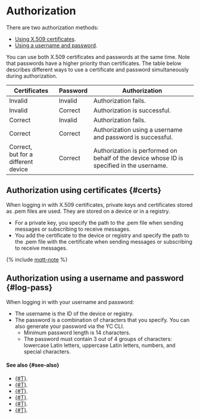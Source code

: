 # Authorization

There are two authorization methods:

* [Using X.509 certificates](#certs).
* [Using a username and password](#log-pass).

You can use both X.509 certificates and passwords at the same time. Note that passwords have a higher priority than certificates. The table below describes different ways to use a certificate and password simultaneously during authorization.

| Certificates | Password | Authorization |
| ---- | ---- | ---- |
| Invalid | Invalid | Authorization fails. |
| Invalid | Correct | Authorization is successful. |
| Correct | Invalid | Authorization fails. |
| Correct | Correct | Authorization using a username and password is successful. |
| Correct, <br>but for a different device | Correct | Authorization is performed on behalf of the device whose ID is specified in the username. |

## Authorization using certificates {#certs}

When logging in with X.509 certificates, private keys and certificates stored as .pem files are used. They are stored on a device or in a registry.

* For a private key, you specify the path to the .pem file when sending messages or subscribing to receive messages.
* You add the certificate to the device or registry and specify the path to the .pem file with the certificate when sending messages or subscribing to receive messages.

{% include [mqtt-note](../../_includes/iot-core/mqtt-note.md) %}

## Authorization using a username and password {#log-pass}

When logging in with your username and password:

* The username is the ID of the device or registry.
* The password is a combination of characters that you specify. You can also generate your password via the YC CLI.
    * Minimum password length is 14 characters.
    * The password must contain 3 out of 4 groups of characters: lowercase Latin letters, uppercase Latin letters, numbers, and special characters.

#### See also {#see-also}

* [{#T}](../concepts/index.md).
* [{#T}](../operations/certificates/create-certificates.md).
* [{#T}](../operations/certificates/device-certificates.md).
* [{#T}](../operations/certificates/registry-certificates.md).
* [{#T}](../operations/password/device-password.md).
* [{#T}](../operations/password/registry-password.md).

